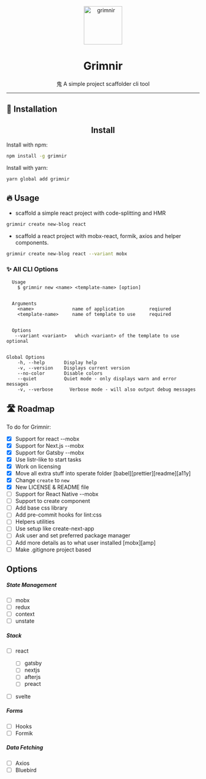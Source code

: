 <p align="center">
  <img src="https://emojipedia-us.s3.dualstack.us-west-1.amazonaws.com/thumbs/120/emojidex/112/ghost_1f47b.png" width="100" height="100" alt="grimnir">
</p>
<h1 align="center">Grimnir</h1>
<p align="center"> ⿁ A simple project scaffolder cli tool</p>

---

## 🔧 Installation

<h2 align="center">Install</h2>

Install with npm:

```bash
npm install -g grimnir
```

Install with yarn:

```bash
yarn global add grimnir
```

## 🔥 Usage

- scaffold a simple react project with code-splitting and HMR

```bash
grimnir create new-blog react
```

- scaffold a react project with mobx-react, formik, axios and helper components.

```bash
grimnir create new-blog react --variant mobx
```

### ✨ All CLI Options

```
  Usage
    $ grimnir new <name> <template-name> [option]


  Arguments
    <name>              name of application         reqiured
    <template-name>     name of template to use     required


  Options
   --variant <variant>   which <variant> of the template to use   optional


Global Options
    -h, --help       Display help
    -v, --version    Displays current version
    --no-color       Disable colors
    --quiet          Quiet mode - only displays warn and error messages
    -v, --verbose      Verbose mode - will also output debug messages
```

## 🛣 Roadmap

To do for Grimnir:

- [x] Support for react --mobx
- [x] Support for Next.js --mobx
- [x] Support for Gatsby --mobx
- [x] Use listr-like to start tasks
- [x] Work on licensing
- [x] Move all extra stuff into sperate folder [babel][prettier][readme][a11y]
- [x] Change `create` to `new`
- [x] New LICENSE & README file
- [ ] Support for React Native --mobx
- [ ] Support to create component
- [ ] Add base css library
- [ ] Add pre-commit hooks for lint:css
- [ ] Helpers utilities
- [ ] Use setup like create-next-app
- [ ] Ask user and set preferred package manager
- [ ] Add more details as to what user installed [mobx][amp]
- [ ] Make .gitignore project based

## Options

##### State Management

- [ ] mobx
- [ ] redux
- [ ] context
- [ ] unstate

##### Stack

- [ ] react

  - [ ] gatsby
  - [ ] nextjs
  - [ ] afterjs
  - [ ] preact

- [ ] svelte

##### Forms

- [ ] Hooks
- [ ] Formik

##### Data Fetching

- [ ] Axios
- [ ] Bluebird

